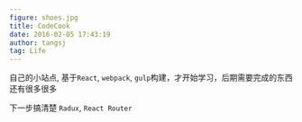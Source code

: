 ```yaml
---
figure: shoes.jpg
title: CodeCook
date: 2016-02-05 17:43:19
author: tangsj
tag: Life
---
```


自己的小站点, 基于`React`, `webpack`, `gulp`构建，才开始学习，后期需要完成的东西还有很多很多

下一步搞清楚  `Radux`, `React Router`
